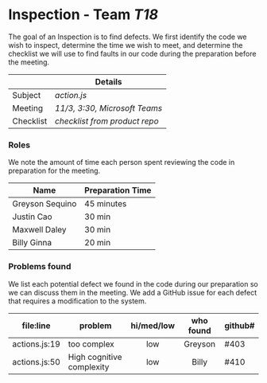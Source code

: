 # Inspection - Team *T18* 

The goal of an Inspection is to find defects.
We first identify the code we wish to inspect, determine the time we wish to meet, and determine the checklist we will use to find faults in our code during the preparation before the meeting.

|  | Details |
| ----- | ----- |
| Subject | *action.js* |
| Meeting | *11/3, 3:30, Microsoft Teams* |
| Checklist | *checklist from product repo* |

### Roles

We note the amount of time each person spent reviewing the code in preparation for the meeting.

| Name | Preparation Time |
| ---- | ---- |
| Greyson Sequino | 45 minutes |
| Justin Cao | 30 min |
| Maxwell Daley | 30 min |
| Billy Ginna | 20 min |


### Problems found

We list each potential defect we found in the code during our preparation so we can discuss them in the meeting.
We add a GitHub issue for each defect that requires a modification to the system.

| file:line | problem | hi/med/low | who found | github#  |
| --- | --- | :---: | :---: | --- |
| actions.js:19 | too complex | low | Greyson | #403 |
| actions.js:50 | High cognitive complexity | low | Billy | #410 |

